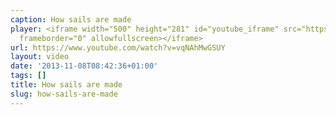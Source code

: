```yaml
---
caption: How sails are made
player: <iframe width="500" height="281" id="youtube_iframe" src="https://www.youtube.com/embed/vqNAhMwGSUY?feature=oembed&amp;enablejsapi=1&amp;origin=https://safe.txmblr.com&amp;wmode=opaque"
  frameborder="0" allowfullscreen></iframe>
url: https://www.youtube.com/watch?v=vqNAhMwGSUY
layout: video
date: '2013-11-08T08:42:36+01:00'
tags: []
title: How sails are made
slug: how-sails-are-made
---
```

